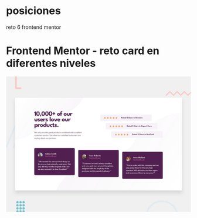 # posiciones
reto 6 frontend mentor
# Frontend Mentor - reto card en diferentes niveles

![Design preview for the Product preview card component coding challenge](./design/desktop-preview.jpg)
